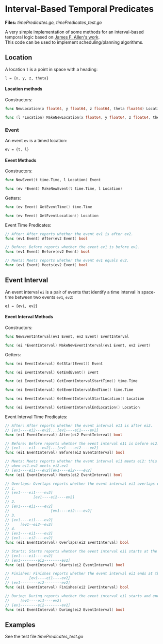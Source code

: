 # Interval-Based Temporal Predicates

**Files:** *timePredicates.go, timePredicates_test.go*

A very simple implementation of some methods for an interval-based temporal logic based on [James F. Allen's work](http://web.mit.edu/larsb/Public/16.412/pset%204/allen94actions.pdf).  
This code can be used to implement scheduling/planning algorithms.

## Location

A location `l` is a point in space with a heading:

`l = {x, y, z, theta}`

#### Location methods

Constructors:  
```go
func NewLocation(x float64, y float64, z float64, theta float64) Location

func (l *Location) MakeNewLocation(x float64, y float64, z float64, theta float64)
```
### Event

An event `ev` is a timed location:

`ev = {t, l}`

#### Event Methods

Constructors:  
```go
func NewEvent(t time.Time, l Location) Event

func (ev *Event) MakeNewEvent(t time.Time, l Location)
```

Getters:  
```go
func (ev Event) GetEventTime() time.Time

func (ev Event) GetEventLocation() Location
```

Event Time Predicates:  

```go
// After: After reports whether the event ev1 is after ev2.
func (ev1 Event) After(ev2 Event) bool

// Before: Before reports whether the event ev1 is before ev2.
func (ev1 Event) Before(ev2 Event) bool

// Meets: Meets reports whether the event ev1 equals ev2.
func (ev1 Event) Meets(ev2 Event) bool
```

## Event Interval

An event interval `ei` is a pair of events that identify a time interval in space-time between two events `ev1`, `ev2`:

`ei = {ev1, ev2}`


#### Event Interval Methods

Constructors:  
```go
func NewEventInterval(ev1 Event, ev2 Event) EventInterval

func (ei *EventInterval) MakeNewEventInterval(ev1 Event, ev2 Event)
```

Getters:  
```go
func (ei EventInterval) GetStartEvent() Event

func (ei EventInterval) GetEndEvent() Event

func (ei EventInterval) GetEventIntervalStartTime() time.Time

func (ei EventInterval) GetEventIntervalEndTime() time.Time

func (ei EventInterval) GetEventIntervalStartLocation() Location

func (ei EventInterval) GetEventIntervalEndLocation() Location
```

Event Interval Time Predicates:  

```go
// After: After reports whether the event interval e11 is after ei2.
// [ev1----ei2---ev2]...[ev1----ei1----ev2]
func (ei1 EventInterval) After(ei2 EventInterval) bool

// Before: Before reports whether the event interval e11 is before ei2.
// [ev1----ei1---ev2]...[ev1----ei2----ev2]
func (ei1 EventInterval) Before(ei2 EventInterval) bool

// Meets: Meets reports whether the event interval ei1 meets ei2: this happens
// when ei1.ev2 meets ei2.ev1
// [ev1----ei1---ev2][ev1----ei2----ev2]
func (ei1 EventInterval) Meets(ei2 EventInterval) bool

// Overlaps: Overlaps reports whether the event interval ei1 overlaps ei2:
// 1.
// [ev1----ei1----ev2]
//           [ev1----ei2----ev2]
// 2.
// [ev1----ei1----ev2]
//                   [ev1----ei2----ev2]
// 3.
// [ev1----ei1----ev2]
//     [ev1--ei2--ev2]
// 4.
// [ev1----ei1----ev2]
// [ev1----ei2----ev2]
func (ei1 EventInterval) Overlaps(ei2 EventInterval) bool

// Starts: Starts reports whether the event interval ei1 starts at the same time event of ei2:
// [ev1----ei1----ev2]
// [ev1--------ei2--------ev2]
func (ei1 EventInterval) Starts(ei2 EventInterval) bool

// Finishes: Finishes reports whether the event interval ei1 ends at the same time event of ei2:
//         [ev1----ei1----ev2]
// [ev1--------ei2--------ev2]
func (ei1 EventInterval) Finishes(ei2 EventInterval) bool

// During: During reports whether the event interval ei1 starts and ends, or is contained, within i2:
//     [ev1----ei1----ev2]
// [ev1--------ei2--------ev2]
func (ei1 EventInterval) During(ei2 EventInterval) bool
```

## Examples

See the test file *timePredicates_test.go*
